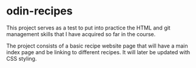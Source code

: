 # odin-recipes
This project serves as a test to put into practice the HTML and git management skills that I have acquired so far in the course.

The project consists of a basic recipe website page that will have a main index page and be linking to different recipes. It will later be updated with CSS styling.